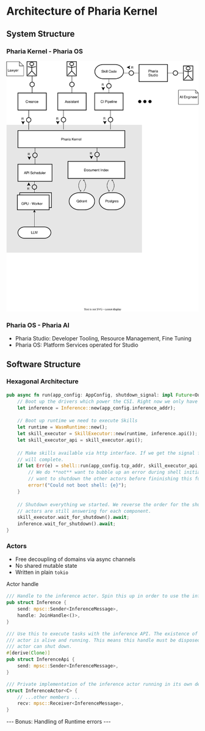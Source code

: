 # Architecture of Pharia Kernel

## System Structure

### Pharia Kernel - Pharia OS

![Pharia OS](./tam/pharia-os-running.drawio.svg)

### Pharia OS - Pharia AI

* Pharia Studio: Developer Tooling, Resource Management, Fine Tuning
* Pharia OS: Platform Services operated for Studio

## Software Structure

### Hexagonal Architecture

```rust
pub async fn run(app_config: AppConfig, shutdown_signal: impl Future<Output = ()> + Send + 'static) {
    // Boot up the drivers which power the CSI. Right now we only have inference.
    let inference = Inference::new(app_config.inference_addr);

    // Boot up runtime we need to execute Skills
    let runtime = WasmRuntime::new();
    let skill_executor = SkillExecutor::new(runtime, inference.api());
    let skill_executor_api = skill_executor.api();

    // Make skills available via http interface. If we get the signal for shutdown the future
    // will complete.
    if let Err(e) = shell::run(app_config.tcp_addr, skill_executor_api, shutdown_signal).await {
        // We do **not** want to bubble up an error during shell initialization or execution. We
        // want to shutdown the other actors before fininishing this function.
        error!("Could not boot shell: {e}");
    }

    // Shutdown everything we started. We reverse the order for the shutdown so all the required
    // actors are still answering for each component.
    skill_executor.wait_for_shutdown().await;
    inference.wait_for_shutdown().await;
}
```

### Actors

* Free decoupling of domains via async channels
* No shared mutable state
* Written in plain `tokio`

Actor handle

```rust
/// Handle to the inference actor. Spin this up in order to use the inference API.
pub struct Inference {
    send: mpsc::Sender<InferenceMessage>,
    handle: JoinHandle<()>,
}
```

```rust
/// Use this to execute tasks with the inference API. The existence of this API handle implies the
/// actor is alive and running. This means this handle must be disposed of, before the inference
/// actor can shut down.
#[derive(Clone)]
pub struct InferenceApi {
    send: mpsc::Sender<InferenceMessage>,
}
```

```rust
/// Private implementation of the inference actor running in its own dedicated green thread.
struct InferenceActor<C> {
    // ...other members ...
    recv: mpsc::Receiver<InferenceMessage>,
}
```

--- Bonus: Handling of Runtime errors ---